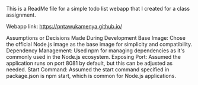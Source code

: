 This is a ReadMe file for a simple todo list webapp that I created for a class assignment.

Webapp link: https://pntawukamenya.github.io/

Assumptions or Decisions Made During Development Base Image: Chose the official Node.js image as the base image for simplicity and compatibility. 
Dependency Management: Used npm for managing dependencies as it's commonly used in the Node.js ecosystem. 
Exposing Port: Assumed the application runs on port 8081 by default, but this can be adjusted as needed. 
Start Command: Assumed the start command specified in package.json is npm start, which is common for Node.js applications.
